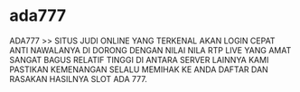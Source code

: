 # ada777
ADA777 >> SITUS JUDI ONLINE YANG TERKENAL AKAN LOGIN CEPAT ANTI NAWALANYA DI DORONG DENGAN NILAI NILA RTP LIVE YANG AMAT SANGAT BAGUS RELATIF TINGGI DI ANTARA SERVER LAINNYA KAMI PASTIKAN KEMENANGAN SELALU MEMIHAK KE ANDA DAFTAR DAN RASAKAN HASILNYA SLOT ADA 777.
